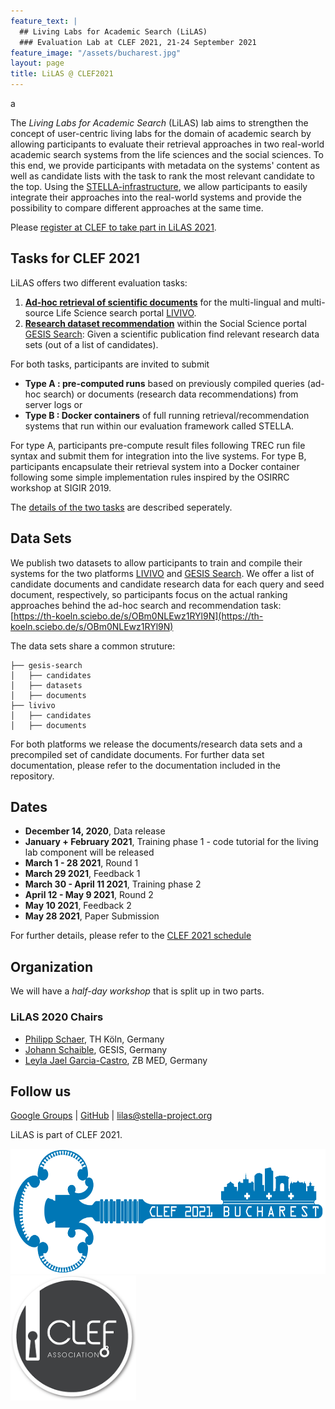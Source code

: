 ```yaml
---
feature_text: |
  ## Living Labs for Academic Search (LiLAS)
  ### Evaluation Lab at CLEF 2021, 21-24 September 2021
feature_image: "/assets/bucharest.jpg"
layout: page
title: LiLAS @ CLEF2021
---
```


a

The *Living Labs for Academic Search* (LiLAS) lab aims to strengthen the concept of user-centric living labs for the domain of academic search by allowing participants to evaluate their retrieval approaches in two real-world academic search systems from the life sciences and the social sciences.
To this end, we provide participants with metadata on the systems' content as well as candidate lists with the task to rank the most relevant candidate to the top. Using the [STELLA-infrastructure](http://www.stella-project.org), we allow participants to easily integrate their approaches into the real-world systems and provide the possibility to compare different approaches at the same time. 

Please [register at CLEF to take part in LiLAS 2021](http://clef2021-labs-registration.dei.unipd.it).

## Tasks for CLEF 2021

LiLAS offers two different evaluation tasks:

1. __[Ad-hoc retrieval of scientific documents](tasks#task-1-ad-hoc-search-ranking)__ for the multi-lingual and multi-source Life Science search portal [LIVIVO](https://www.livivo.de).
2. __[Research dataset recommendation](tasks#task-2-research-data-recommendations)__ within the Social Science portal [GESIS Search](https://www.gesis.org/en): Given a scientific publication find relevant research data sets (out of a list of candidates).

For both tasks, participants are invited to submit

* __Type A : pre-computed runs__ based on previously compiled queries (ad-hoc search) or documents (research data recommendations) from server logs or 
* __Type B : Docker containers__ of full running retrieval/recommendation systems that run within our evaluation framework called STELLA. 

For type A, participants pre-compute result files following TREC run file syntax and submit them for integration into the live systems. For type B, participants encapsulate their retrieval system into a Docker container following some simple implementation rules inspired by the OSIRRC workshop at SIGIR 2019. 

The [details of the two tasks](tasks) are described seperately. 


## Data Sets

We publish two datasets to allow participants to train and compile their systems for the two platforms [LIVIVO](https://www.livivo.de) and [GESIS Search](https://www.gesis.org/en).
We offer a list of candidate documents and candidate research data for each query and seed document, respectively, so participants focus on the actual ranking approaches behind the ad-hoc search and recommendation task: [https://th-koeln.sciebo.de/s/OBm0NLEwz1RYl9N](https://th-koeln.sciebo.de/s/OBm0NLEwz1RYl9N)

The data sets share a common struture:

```.
├── gesis-search
│   ├── candidates
│   ├── datasets
│   ├── documents
├── livivo
│   ├── candidates
│   ├── documents
```

For both platforms we release the documents/research data sets and a precompiled set of candidate documents. For further data set documentation, please refer to the documentation included in the repository. 

## Dates

* __December 14, 2020__, Data release
* __January + February 2021__, Training phase 1 - code tutorial for the living lab component will be released
* __March 1 - 28 2021__, Round 1 
* __March 29 2021__, Feedback 1
* __March 30 - April 11 2021__, Training phase 2
* __April 12 - May 9 2021__, Round 2
* __May 10 2021__, Feedback 2
* __May 28 2021__, Paper Submission

For further details, please refer to the [CLEF 2021 schedule](http://clef2021.clef-initiative.eu/index.php?page=Pages/schedule.html)


<!--
### Paper Submission Guidelines

Submissions must be as PDF, formatted in the style of the Springer Publications format for Lecture Notes in Computer Science (LNCS). For details on the LNCS style, see [Springer’s Author Instructions](https://www.springer.com/gp/computer-science/lncs/conference-proceedings-guidelines). Authors should use Springer’s proceedings templates, either for LaTeX or for Word, and are encouraged to include their ORCIDs in the papers. 

All submissions must be written in English and should be submitted electronically through the [conference submission system](https://www.easychair.org/conferences/?conf=clef2021).
-->

## Organization

We will have a *half-day workshop* that is split up in two parts. 


### LiLAS 2020 Chairs

- [Philipp Schaer](https://ir.web.th-koeln.de/people/philipp-schaer/), TH Köln, Germany
- [Johann Schaible](https://gesis.org/person/johann.schaible), GESIS, Germany
- [Leyla Jael Garcia-Castro](https://www.linkedin.com/in/leyla-jael-garcia-castro-85384a17/), ZB MED, Germany

<!--
### Program Committee 

- Krisztian Balog, University of Stavanger, Norway
- Joeran Beel, Trinity College Dublin, Ireland
- Birger Larsen, Aalborg University, Denmark
- Vivien Petras, Humboldt University, Germany
- Ansgar Scherp, Ulm University, Germany
- Philipp Mayr, GESIS, Germany
- Tommaso di Noia, Politecnico di Bari, Italy

-->

## Follow us 

[Google Groups](https://groups.google.com/forum/#!forum/clef-lilas)  \|  [GitHub](https://github.com/stella-project) \| <lilas@stella-project.org>


LiLAS is part of CLEF 2021.

[<img src="/assets/clef2021_logo.png" height="200">](https://clef2021.clef-initiative.eu/)
[<img src="/assets/clef-association-logo.png" height="200">](https://www.clef-initiative.eu/)

